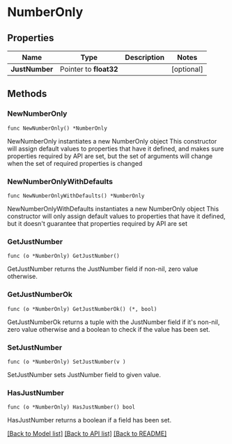 # NumberOnly

## Properties

Name | Type | Description | Notes
------------ | ------------- | ------------- | -------------
**JustNumber** | Pointer to **float32** |  | [optional] 

## Methods

### NewNumberOnly

`func NewNumberOnly() *NumberOnly`

NewNumberOnly instantiates a new NumberOnly object
This constructor will assign default values to properties that have it defined,
and makes sure properties required by API are set, but the set of arguments
will change when the set of required properties is changed

### NewNumberOnlyWithDefaults

`func NewNumberOnlyWithDefaults() *NumberOnly`

NewNumberOnlyWithDefaults instantiates a new NumberOnly object
This constructor will only assign default values to properties that have it defined,
but it doesn't guarantee that properties required by API are set

### GetJustNumber

`func (o *NumberOnly) GetJustNumber() `

GetJustNumber returns the JustNumber field if non-nil, zero value otherwise.

### GetJustNumberOk

`func (o *NumberOnly) GetJustNumberOk() (*, bool)`

GetJustNumberOk returns a tuple with the JustNumber field if it's non-nil, zero value otherwise
and a boolean to check if the value has been set.

### SetJustNumber

`func (o *NumberOnly) SetJustNumber(v )`

SetJustNumber sets JustNumber field to given value.

### HasJustNumber

`func (o *NumberOnly) HasJustNumber() bool`

HasJustNumber returns a boolean if a field has been set.


[[Back to Model list]](../README.md#documentation-for-models) [[Back to API list]](../README.md#documentation-for-api-endpoints) [[Back to README]](../README.md)


